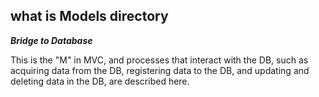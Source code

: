 ## what is Models directory

***Bridge to Database***

This is the "M" in MVC, and processes that interact with the DB, such as acquiring data from the DB, registering data to the DB, and updating and deleting data in the DB, are described here.